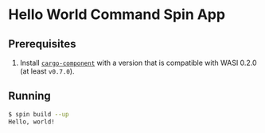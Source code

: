 # Hello World Command Spin App

## Prerequisites

1. Install [`cargo-component`](https://github.com/bytecodealliance/cargo-component) with a version that is compatible with WASI 0.2.0
(at least `v0.7.0`).

## Running

```sh
$ spin build --up
Hello, world!
```

